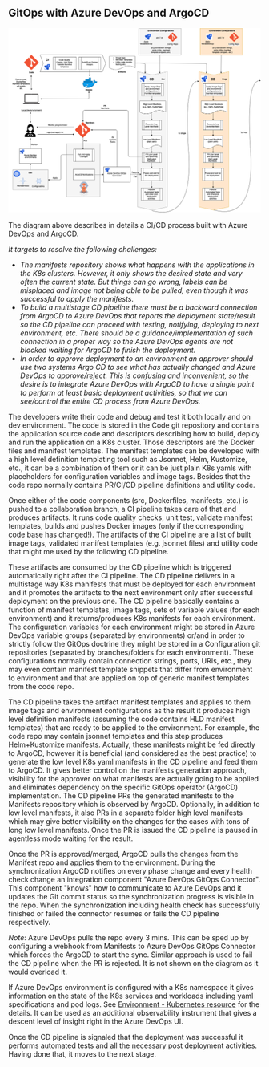 ## GitOps with Azure DevOps and ArgoCD

![azdo-argocd-cicd.png](images/azdo-argocd-cicd.png)

The diagram above describes in details a CI/CD process built with Azure DevOps and ArgoCD. 


<i>
It targets to resolve the following challenges:

- The manifests repository shows what happens with the applications in the K8s clusters. However, it only shows the desired state and very often the current state. But things can go wrong, labels can be misplaced and image not being able to be pulled, even though it was successful to apply the manifests. 
- To build a multistage CD pipeline there must be a backward connection from ArgoCD to Azure DevOps that reports the deployment state/result so the CD pipeline can proceed with testing, notifying, deploying to next environment, etc. There should be a guidance/implementation of such connection in a proper way so the Azure DevOps agents are not blocked waiting for ArgoCD to finish the deployment.
- In order to approve deployment to an environment an approver should use two systems Argo CD to see what has actually changed and Azure DevOps to approve/reject. This is confusing and inconvenient, so the desire is to integrate Azure DevOps with ArgoCD to have a single point to perform at least basic deployment activities, so that we can see/control the entire CD process from Azure DevOps.
</i>

The developers write their code and debug and test it both locally and on dev environment. The code is stored in the Code git repository and contains the application source code and descriptors describing how to build, deploy and run the application on a K8s cluster. Those descriptors are the Docker files and manifest templates. The manifest templates can be developed with a high level definition templating tool such as Jsonnet, Helm, Kustomize, etc., it can be a combination of them or it can be just plain K8s yamls with placeholders for configuration variables and image tags. Besides that the code repo normally contains PR/CI/CD pipeline definitions and utility code.  

Once either of the code components (src, Dockerfiles, manifests, etc.) is pushed to a collaboration branch, a CI pipeline takes care of that and produces artifacts. It runs code quality checks, unit test, validate manifest templates, builds and pushes Docker images (only if the corresponding code base has changed!). The artifacts of the CI pipeline are a list of built image tags, validated manifest templates (e.g. jsonnet files) and utility code that might me used by the following CD pipeline. 

These artifacts are consumed by the CD pipeline which is triggered automatically right after the CI pipeline. The CD pipeline delivers in a multistage way K8s manifests that must be deployed for each environment and it promotes the artifacts to the next environment only after successful deployment on the previous one. The CD pipeline basically contains a function of manifest templates, image tags, sets of variable values (for each environment) and it returns/produces K8s manifests for each environment. The configuration variables for each environment might be stored in Azure DevOps variable groups (separated by environments) or/and in order to strictly follow the GitOps doctrine they might be stored in a Configuration git repositories (separated by branches/folders for each environment). These configurations normally contain connection strings, ports, URIs, etc., they may even contain manifest template snippets that differ from environment to environment and that are applied on top of generic manifest templates from the code repo. 

The CD pipeline takes the artifact manifest templates and applies to them image tags and environment configurations as the result it produces high level definition manifests (assuming the code contains HLD manifest templates) that are ready to be applied to the environment. For example, the code repo may contain jsonnet templates and this step produces Helm+Kustomize manifests. Actually, these manifests might be fed directly to ArgoCD, however it is beneficial (and considered as the best practice) to generate the low level K8s yaml manifests in the CD pipeline and feed them to ArgoCD. It gives better control on the manifests generation approach, visibility for the approver on what manifests are actually going to be applied and eliminates dependency on the specific GitOps operator (ArgoCD) implementation. The CD pipeline PRs the generated manifests to the Manifests repository which is observed by ArgoCD. Optionally, in addition to low level manifests, it also PRs in a separate folder high level manifests which may give better visibility on the changes for the cases with tons of long low level manifests. Once the PR is issued the CD pipeline is paused in agentless mode waiting for the result.

Once the PR is approved/merged, ArgoCD pulls the changes from the Manifest repo and applies them to the environment. During the synchronization ArgoCD notifies on every phase change and every health check change an integration component "Azure DevOps GitOps Connector". This component "knows" how to communicate to Azure DevOps and it updates the Git commit status so the synchronization progress is visible in the repo. When the synchronization including health check has successfully finished or failed the connector resumes or fails the CD pipeline respectively. 

*Note*: Azure DevOps pulls the repo every 3 mins. This can be sped up by configuring a webhook from Manifests to Azure DevOps GitOps Connector which forces the ArgoCD to start the sync. Similar approach is used to fail the CD pipeline when the PR is rejected.
It is not shown on the diagram as it would overload it.

If Azure DevOps environment is configured with a K8s namespace it gives information on the state of the K8s services and workloads including yaml specifications and pod logs. See [Environment - Kubernetes resource](https://docs.microsoft.com/azure/devops/pipelines/process/environments-kubernetes?view=azure-devops) for the details. It can be used as an additional observability instrument that gives a descent level of insight right in the Azure DevOps UI.

Once the CD pipeline is signaled that the deployment was successful it performs automated tests and all the necessary post deployment activities. Having done that, it moves to the next stage. 
